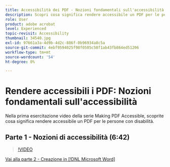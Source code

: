```yaml
---
title: Accessibilità dei PDF - Nozioni fondamentali sull'accessibilità
description: Scopri cosa significa rendere accessibile un PDF per le persone con disabilità
role: User
product: adobe acrobat
level: Experienced
topic-revisit: Accessibility
thumbnail: 34540.jpg
exl-id: 97661a3a-4d9b-4d2c-886f-0b96934a8c5a
source-git-commit: 4ebf9594025f98f0505c58f1ab43fb864ed51206
workflow-type: tm+mt
source-wordcount: '54'
ht-degree: 0%

---
```


# Rendere accessibili i PDF: Nozioni fondamentali sull&#39;accessibilità

Nella prima esercitazione video della serie Making PDF Accessible, scoprite cosa significa rendere accessibile un PDF per le persone con disabilità.

## Parte 1 - Nozioni di accessibilità (6:42)

>[!VIDEO](https://video.tv.adobe.com/v/34540?quality=12&learn=on&hidetitle=true)

[Vai alla parte 2 - Creazione in [!DNL Microsoft Word]](authoring-in-word.md)